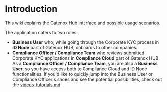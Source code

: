 # Introduction

This wiki explains the Gatenox Hub interface and possible usage scenarios.

The application caters to two roles:

* **Business User** who, while going through the Corporate KYC process in **ID Node** part of Gatenox HUB, onboards to other companies.&#x20;
* **Compliance Officer / Compliance Team** who reviews submitted Corporate KYC applications in **Compliance Cloud** part of Gatenox HUB. As a **Compliance Officer / Compliance Team**, you are also a **Business User**, so you have access both to Compliance Cloud and ID Node functionalities. If you'd like to quickly jump into the Business User or Compliance Officer's shoes and see the potential possibilities, check out the [videos-tutorials.md](sandbox/videos-tutorials.md "mention").
